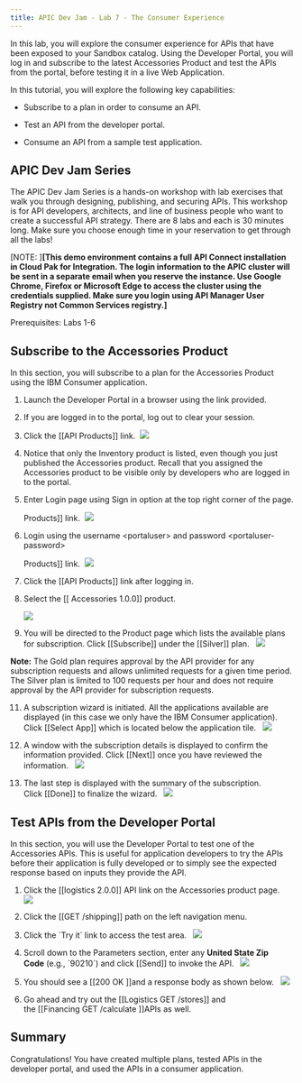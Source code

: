 ```yaml
---
title: APIC Dev Jam - Lab 7 - The Consumer Experience
---
```


In this lab, you will explore the consumer experience for APIs that have
been exposed to your Sandbox catalog. Using the Developer Portal, you
will log in and subscribe to the latest Accessories Product and test the
APIs from the portal, before testing it in a live Web Application.

In this tutorial, you will explore the following key capabilities:

-   Subscribe to a plan in order to consume an API.

-   Test an API from the developer portal.

-   Consume an API from a sample test application.

 ## APIC Dev Jam Series

The APIC Dev Jam Series is a hands-on workshop with lab exercises that
walk you through designing, publishing, and securing APIs. This workshop
is for API developers, architects, and line of business people who want
to create a successful API strategy. There are 8 labs and each is 30
minutes long. Make sure you choose enough time in your reservation to
get through all the labs! 

[NOTE: ]**[This demo environment contains a
full API Connect installation in Cloud Pak for Integration. The login
information to the APIC cluster will be sent in a separate email when
you reserve the instance. Use Google Chrome, Firefox or Microsoft Edge
to access the cluster using the credentials supplied. Make sure you
login using API Manager User Registry not Common Services
registry.]**

Prerequisites: Labs 1-6

## Subscribe to the Accessories Product

In this section, you will subscribe to a plan for the
Accessories Product using the IBM Consumer application.

1.  Launch the Developer Portal in a browser using the link provided.

2.  If you are logged in to the portal, log out to clear your session.

3.  Click the [[API
    Products]] link.  ![](images/Step1_1.png)

4.  Notice that only the Inventory product is listed, even though you
    just published the Accessories product. Recall that you assigned the
    Accessories product to be visible only by developers who are logged
    in to the portal.

5.  Enter Login page using Sign in option at the top right corner of the
    page.

    Products]] link.  ![](images/Step1_2.png)

6.  Login using the username \<portaluser\> and password
    \<portaluser-password\>

    Products]] link.  ![](images/Step1_3.png)

7.  Click the [[API
    Products]] link
    after logging in.

8.  Select the [[ Accessories
    1.0.0]] product. 

    ![](images/Step1_8.png)

9.  You will be directed to the Product page which lists the available
    plans for subscription.
    Click [[Subscribe]] under
    the [[Silver]] plan.  
    ![](images/Step1_9.png)

**Note:** The Gold plan requires approval by the API provider for
    any subscription requests and allows unlimited requests for a given
    time period. The Silver plan is limited to 100 requests per hour and
    does not require approval by the API provider for subscription
    requests.

11. A subscription wizard is initiated. All the applications available
    are displayed (in this case we only have the IBM Consumer
    application). Click [[Select
    App]] which
    is located below the application
    tile.  
    ![](images/Step1_11.png)

12. A window with the subscription details is displayed to confirm the
    information provided.
    Click [[Next]] once
    you have reviewed the
    information.  
    ![](images/Step1_12.png)

13. The last step is displayed with the summary of the subscription.
    Click [[Done]] to
    finalize the
    wizard.  
    ![](images/Step1_13.png)

## Test APIs from the Developer Portal

In this section, you will use the Developer Portal to test one of the
Accessories APIs. This is useful for application developers to try the
APIs before their application is fully developed or to simply see the
expected response based on inputs they provide the API.

1.  Click the [[logistics
    2.0.0]] API
    link on the Accessories product
    page.  
    ![](images/Step2_1.png)

2.  Click the [[GET
    /shipping]] path
    on the left navigation menu. 

3.  Click the \`Try it\` link to access the test
    area.  
    ![](images/Step2_3.png)

4.  Scroll down to the Parameters section, enter any **United State Zip
    Code** (e.g., \`90210\`) and
    click [[Send]] to
    invoke the API.  
    ![](images/Step2_4.png)

5.  You should see a [[200
    OK ]]and
    a response body as shown
    below.  
    ![](images/Step2_5.png)

6.  Go ahead and try out the [[Logistics GET
    /stores]] and
    the [[Financing GET
    /calculate ]]APIs
    as well.

## Summary

Congratulations! You have created multiple plans, tested APIs in the
developer portal, and used the APIs in a consumer application. 
